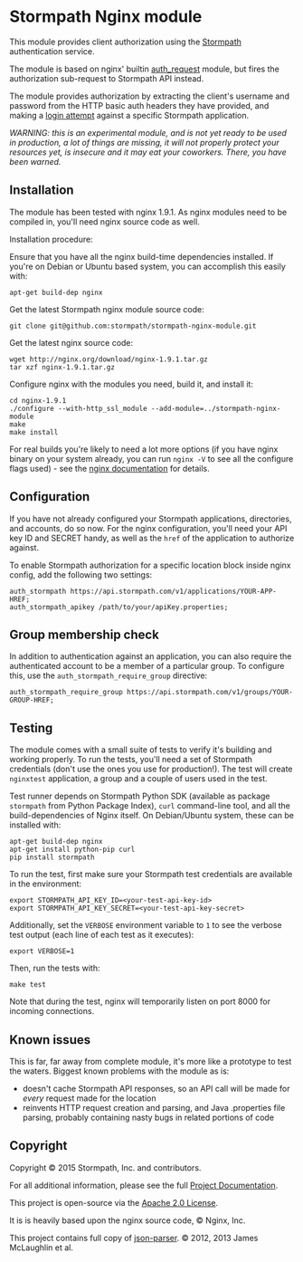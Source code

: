 # Stormpath Nginx module

This module provides client authorization using the
[Stormpath](https://stormpath.com/) authentication service.

The module is based on nginx' builtin
[auth_request](http://nginx.org/en/docs/http/ngx_http_auth_request_module.html) module, but fires the authorization sub-request to Stormpath API instead.

The module provides authorization by extracting the client's username and
password from the HTTP basic auth headers they have provided, and making a
[login attempt](http://docs.stormpath.com/rest/product-guide/#application-account-authc) against a specific Stormpath application.

*WARNING: this is an experimental module, and is not yet ready to be used
in production, a lot of things are missing, it will not properly protect
your resources yet, is insecure and it may eat your coworkers. There, you
have been warned.*

## Installation

The module has been tested with nginx 1.9.1. As nginx modules need to be
compiled in, you'll need nginx source code as well.

Installation procedure:

Ensure that you have all the nginx build-time dependencies installed. If you're
on Debian or Ubuntu based system, you can accomplish this easily with:

    apt-get build-dep nginx

Get the latest Stormpath nginx module source code:

    git clone git@github.com:stormpath/stormpath-nginx-module.git

Get the latest nginx source code:

    wget http://nginx.org/download/nginx-1.9.1.tar.gz
    tar xzf nginx-1.9.1.tar.gz

Configure nginx with the modules you need, build it, and install it:

    cd nginx-1.9.1
    ./configure --with-http_ssl_module --add-module=../stormpath-nginx-module
    make
    make install

For real builds you're likely to need a lot more options (if you have nginx
binary on your system already, you can run `nginx -V` to see all the configure
flags used) - see the [nginx documentation](http://nginx.org/en/docs/configure.html)
for details.

## Configuration

If you have not already configured your Stormpath applications, directories,
and accounts, do so now. For the nginx configuration, you'll need your
API key ID and SECRET handy, as well as the `href` of the application to
authorize against.

To enable Stormpath authorization for a specific location block inside nginx
config, add the following two settings:

    auth_stormpath https://api.stormpath.com/v1/applications/YOUR-APP-HREF;
    auth_stormpath_apikey /path/to/your/apiKey.properties;

## Group membership check

In addition to authentication against an application, you can also require
the authenticated account to be a member of a particular group. To configure
this, use the `auth_stormpath_require_group` directive:

    auth_stormpath_require_group https://api.stormpath.com/v1/groups/YOUR-GROUP-HREF;

## Testing

The module comes with a small suite of tests to verify it's building and
working properly. To run the tests, you'll need a set of Stormpath credentials
(don't use the ones you use for production!). The test will create `nginxtest`
application, a group and a couple of users used in the test.

Test runner depends on Stormpath Python SDK (available as package `stormpath`
from Python Package Index), `curl` command-line tool, and all the
build-dependencies of Nginx itself. On Debian/Ubuntu system, these can be
installed with:

    apt-get build-dep nginx
    apt-get install python-pip curl
    pip install stormpath

To run the test, first make sure your Stormpath test credentials are available
in the environment:

    export STORMPATH_API_KEY_ID=<your-test-api-key-id>
    export STORMPATH_API_KEY_SECRET=<your-test-api-key-secret>

Additionally, set the `VERBOSE` environment variable to `1` to see the verbose
test output (each line of each test as it executes):

    export VERBOSE=1

Then, run the tests with:

    make test

Note that during the test, nginx will temporarily listen on port 8000 for
incoming connections.

## Known issues

This is far, far away from complete module, it's more like a prototype to test
the waters. Biggest known problems with the module as is:

* doesn't cache Stormpath API responses, so an API call will be made for
  *every* request made for the location
* reinvents HTTP request creation and parsing, and Java .properties file parsing,
  probably containing nasty bugs in related portions of code

## Copyright

Copyright &copy; 2015 Stormpath, Inc. and contributors.

For all additional information, please see the full [Project Documentation](http://docs.stormpath.com/rest/product-guide/).

This project is open-source via the [Apache 2.0 License](http://www.apache.org/licenses/LICENSE-2.0).

It is is heavily based upon the nginx source code, &copy; Nginx, Inc.

This project contains full copy of [json-parser](https://github.com/udp/json-parser/tree/c967d4d86788c50352e8ea4d67c64808a49c6650). &copy; 2012, 2013 James McLaughlin et al.
